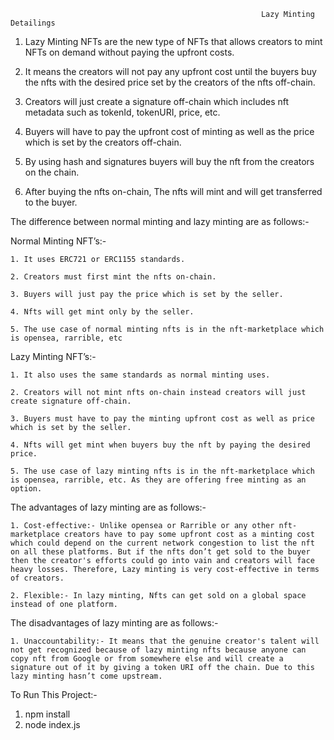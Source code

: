                                                             Lazy Minting Detailings

1. Lazy Minting NFTs are the new type of NFTs that allows creators to mint NFTs on demand without paying the upfront costs.

2. It means the creators will not pay any upfront cost until the buyers buy the nfts with the desired price set by the creators of the nfts off-chain.

3. Creators will just create a signature off-chain which includes nft metadata such as tokenId, tokenURI, price, etc.

4. Buyers will have to pay the upfront cost of minting as well as the price which is set by the creators off-chain.

5. By using hash and signatures buyers will buy the nft from the creators on the chain.

6. After buying the nfts on-chain, The nfts will mint and will get transferred to the buyer.

The difference between normal minting and lazy minting are as follows:- 

Normal Minting NFT’s:-

    1. It uses ERC721 or ERC1155 standards.

    2. Creators must first mint the nfts on-chain.

    3. Buyers will just pay the price which is set by the seller.

    4. Nfts will get mint only by the seller.

    5. The use case of normal minting nfts is in the nft-marketplace which is opensea, rarrible, etc

Lazy Minting NFT’s:- 

    1. It also uses the same standards as normal minting uses.

    2. Creators will not mint nfts on-chain instead creators will just create signature off-chain.

    3. Buyers must have to pay the minting upfront cost as well as price which is set by the seller.

    4. Nfts will get mint when buyers buy the nft by paying the desired price.

    5. The use case of lazy minting nfts is in the nft-marketplace which is opensea, rarrible, etc. As they are offering free minting as an option.

The advantages of lazy minting are as follows:- 

    1. Cost-effective:- Unlike opensea or Rarrible or any other nft-marketplace creators have to pay some upfront cost as a minting cost which could depend on the current network congestion to list the nft on all these platforms. But if the nfts don’t get sold to the buyer then the creator's efforts could go into vain and creators will face heavy losses. Therefore, Lazy minting is very cost-effective in terms of creators.

    2. Flexible:- In lazy minting, Nfts can get sold on a global space instead of one platform.

The disadvantages of lazy minting are as follows:-

    1. Unaccountability:- It means that the genuine creator's talent will not get recognized because of lazy minting nfts because anyone can copy nft from Google or from somewhere else and will create a signature out of it by giving a token URI off the chain. Due to this lazy minting hasn’t come upstream.

To Run This Project:- 
 1. npm install
 2. node index.js

